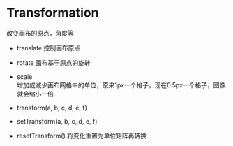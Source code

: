 # Transformation
改变画布的原点，角度等

- translate
控制画布原点
- rotate
画布基于原点的旋转
- scale  
增加或减少画布网格中的单位，原来1px一个格子，现在0.5px一个格子，图像就会缩小一倍
- transform(a, b, c, d, e, f)

- setTransform(a, b, c, d, e, f)
- resetTransform()
将变化重置为单位矩阵再转换